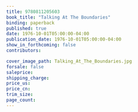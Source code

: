 ```yaml
---
title: 9780811205603
book_title: "Talking At The Boundaries"
binding: paperback
published: true
date: 1976-10-01T05:00:00-04:00
publication_date: 1976-10-01T05:00:00-04:00
show_in_forthcoming: false
contributors:

cover_image_path: Talking_At_The_Boundaries.jpg
forsale: false
saleprice:
shipping_charge:
price_us:
price_cn:
trim_size:
page_count:
---
```


